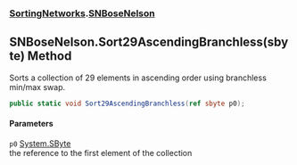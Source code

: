 ### [SortingNetworks](SortingNetworks.md 'SortingNetworks').[SNBoseNelson](SortingNetworks_SNBoseNelson.md 'SortingNetworks.SNBoseNelson')
## SNBoseNelson.Sort29AscendingBranchless(sbyte) Method
Sorts a collection of 29 elements in ascending order using branchless min/max swap.  
```csharp
public static void Sort29AscendingBranchless(ref sbyte p0);
```
#### Parameters
<a name='SortingNetworks_SNBoseNelson_Sort29AscendingBranchless(sbyte)_p0'></a>
`p0` [System.SByte](https://docs.microsoft.com/en-us/dotnet/api/System.SByte 'System.SByte')  
the reference to the first element of the collection
  
